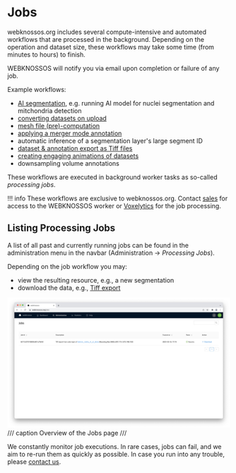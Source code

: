 # Jobs

webknossos.org includes several compute-intensive and automated workflows that are processed in the background. Depending on the operation and dataset size, these workflows may take some time (from minutes to hours) to finish. 

WEBKNOSSOS will notify you via email upon completion or failure of any job.

Example workflows:

- [AI segmentation](./ai_segmentation.md), e.g. running AI model for nuclei segmentation and mitchondria detection  
- [converting datasets on upload](../data/upload_ui.md)
- [mesh file (pre)-computation](../meshes/precomputed_meshes.md)
- [applying a merger mode annotation](../proofreading/merger_mode.md)
- automatic inference of a segmentation layer's large segment ID
- [dataset & annotation export as Tiff files](../data/export_ui.md)
- [creating engaging animations of datasets](./animations.md)
- downsampling volume annotations

These workflows are executed in background worker tasks as so-called *processing jobs*. 

!!! info
    These workflows are exclusive to webknossos.org. Contact [sales](mailto:sales@webknossos.org) for access to the WEBKNOSSOS worker or [Voxelytics](https://voxelytics.com) for the job processing.

## Listing Processing Jobs
A list of all past and currently running jobs can be found in the administration menu in the navbar (Administration -> *Processing Jobs*).

Depending on the job workflow you may:

- view the resulting resource, e.g., a new segmentation 
- download the data, e.g., [Tiff export](../data/export_ui.md)

![Overview of the Jobs page](../images/jobs.jpeg)
/// caption
Overview of the Jobs page
///

We constantly monitor job executions. In rare cases, jobs can fail, and we aim to re-run them as quickly as possible. In case you run into any trouble, please [contact us](mailto:hello@webknossos.org).